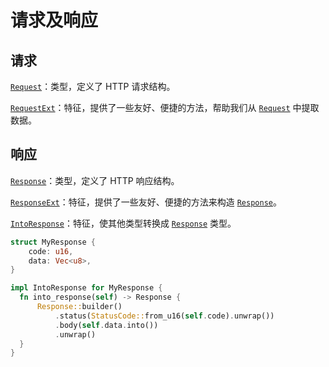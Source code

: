 # 请求及响应

## 请求

[`Request`]：类型，定义了 HTTP 请求结构。

[`RequestExt`]：特征，提供了一些友好、便捷的方法，帮助我们从 [`Request`] 中提取数据。

## 响应

[`Response`]：类型，定义了 HTTP 响应结构。

[`ResponseExt`]：特征，提供了一些友好、便捷的方法来构造 [`Response`]。

[`IntoResponse`]：特征，使其他类型转换成 [`Response`] 类型。

```rust
struct MyResponse {
    code: u16,
    data: Vec<u8>,
}

impl IntoResponse for MyResponse {
  fn into_response(self) -> Response {
      Response::builder()
          .status(StatusCode::from_u16(self.code).unwrap())
          .body(self.data.into())
          .unwrap()
  }
}
```

[`Request`]: https://docs.rs/http/0.2.8/http/request/struct.Request.html
[`RequestExt`]: https://docs.rs/viz/0.4.x/viz/trait.RequestExt.html
[`Response`]: https://docs.rs/http/0.2.8/http/request/struct.Response.html
[`ResponseExt`]: https://docs.rs/viz/0.4.x/viz/trait.ResponseExt.html
[`IntoResponse`]: https://docs.rs/viz/0.4.x/viz/trait.IntoResponse.html

